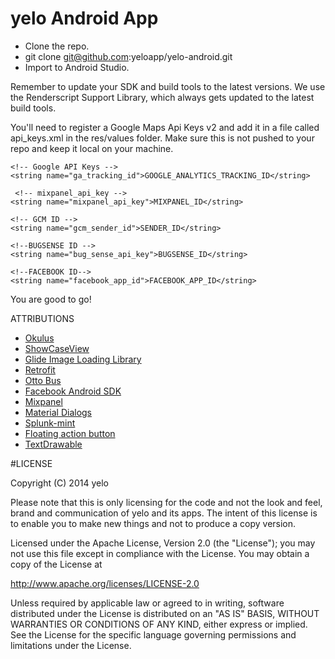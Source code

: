 # yelo Android App
* Clone the repo.
* git clone git@github.com:yeloapp/yelo-android.git
* Import to Android Studio.

Remember to update your SDK and build tools to the latest versions. We use the Renderscript Support Library, which always gets updated to the latest build tools.

You'll need to register a Google Maps Api Keys v2 and add it in a file called api_keys.xml in the res/values folder. Make sure this is not pushed to your repo and keep it local on your machine.


<resources>

    <!-- Google API Keys -->
    <string name="ga_tracking_id">GOOGLE_ANALYTICS_TRACKING_ID</string>

     <!-- mixpanel_api_key -->
    <string name="mixpanel_api_key">MIXPANEL_ID</string>

    <!-- GCM ID -->
    <string name="gcm_sender_id">SENDER_ID</string>

    <!--BUGSENSE ID -->
    <string name="bug_sense_api_key">BUGSENSE_ID</string>

    <!--FACEBOOK ID-->
    <string name="facebook_app_id">FACEBOOK_APP_ID</string>

</resources>



You are good to go!


ATTRIBUTIONS

- [Okulus](https://github.com/vinaysshenoy/okulus)
- [ShowCaseView](https://github.com/amlcurran/ShowcaseViews)
- [Glide Image Loading Library](https://github.com/bumptech/glide)
- [Retrofit](http://square.github.io/retrofit/)
- [Otto Bus](http://square.github.io/otto/)
- [Facebook Android SDK](https://github.com/facebook/facebook-android-sdk)
- [Mixpanel](https://mixpanel.com/)
- [Material Dialogs](https://github.com/afollestad/material-dialogs)
- [Splunk-mint](https://mint.splunk.com/)
- [Floating action button](https://github.com/makovkastar/FloatingActionButton)
- [TextDrawable](https://github.com/amulyakhare/TextDrawable)

#LICENSE

Copyright (C) 2014 yelo

Please note that this is only licensing for the code and not the look and feel, brand and communication of yelo and its apps. The intent of this license is to enable you to make new things and not to produce a copy version.

Licensed under the Apache License, Version 2.0 (the "License"); you may not use this file except in compliance with the License. You may obtain a copy of the License at

http://www.apache.org/licenses/LICENSE-2.0

Unless required by applicable law or agreed to in writing, software distributed under the License is distributed on an "AS IS" BASIS, WITHOUT WARRANTIES OR CONDITIONS OF ANY KIND, either express or implied. See the License for the specific language governing permissions and limitations under the License.
